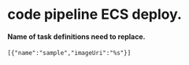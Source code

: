 # code pipeline ECS deploy.

#### Name of task definitions need to replace. 
```
[{"name":"sample","imageUri":"%s"}]
```
